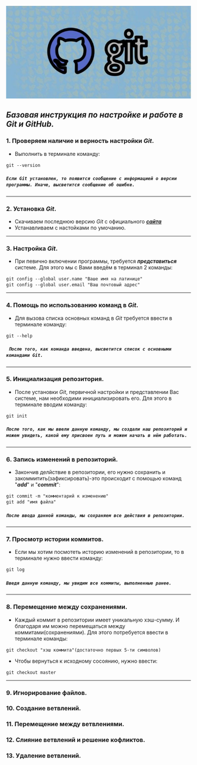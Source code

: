 ![лого github](git.jpg)

***Базовая инструкция по настройке и работе в Git и GitHub.***
---


### 1. Проверяем наличие и верность настройки *Git*.

* Выполнить в терминале команду:
```
git --version
```
##### `Если Git установлен, то появится сообщение с информацией о версии программы. Иначе, высветится сообщение об ошибке.`
---


### 2. Установка *Git*.
* Скачиваем последнюю версию *Git* с официального ***[сайта](https://git-scm.com/downloads)***
* Устанавливаем с настойками по умочанию.
---


### 3. Настройка *Git*.
* При певично включении программы, требуется ***представиться*** системе. Для этого мы с Вами введём в терминал 2 команды:
```
git config --global user.name "Ваше имя на латинице"
git config --global user.email "Ваш почтовый адрес"
```
---


### 4. Помощь по использованию команд в *Git*.
* Для вызова списка основных команд в *Git* требуется ввести в терминале команду:
```
git --help
```
##### ` После того, как команда введена, высветится список с основными командами Git.`
---


### 5. Инициализация репозитория.
* После установки *Git*, первичной настройки и представлении Вас системе, нам необходими инициализировать его. Для этого в терминале вводим команду:
```
git init
``` 

##### `После того, как мы ввели данную команду, мы создали наш репозиторий и можем увидеть, какой ему присвоен путь и можем начать в нём работать.`
---


### 6. Запись изменений в репозиторий.
* Закончив делйствие в репозитории, его нужно сохранить и закоммитить(зафиксировать)-это происходит с помощью команд "***add***"  и "***commit***":
```
git commit -m "комментарий к изменению"
git add "имя файла"
```
##### `После ввода данной команды, мы сохраняем все действия в репозитории.`
---


### 7. Просмотр истории коммитов.
* Если мы хотим посмотеть историю изменений в репозитории, то в терминале нужно ввести команду:
```
git log
```
##### `Введя данную команду, мы увидим все коммиты, выполненные ранее.`
---


### 8. Перемещение между сохранениями.
* Каждый коммит в репозитории имеет уникальную хэш-сумму. И благодаря им можно перемещаться между коммитами(сохранениями). Для этого потребуется ввести в терминале команды:
```
git checkout "хэш коммита"(достаточно первых 5-ти символов)
```
* Чтобы вернуться к исходному сосоянию, нужно ввести:
```
git checkout master
```
---


### 9. Игнорирование файлов.

### 10. Создание ветвлений.

### 11. Перемещение между ветвлениями.

### 12. Слияние ветвлений и решение кофликтов.

### 13. Удаление ветвлений.